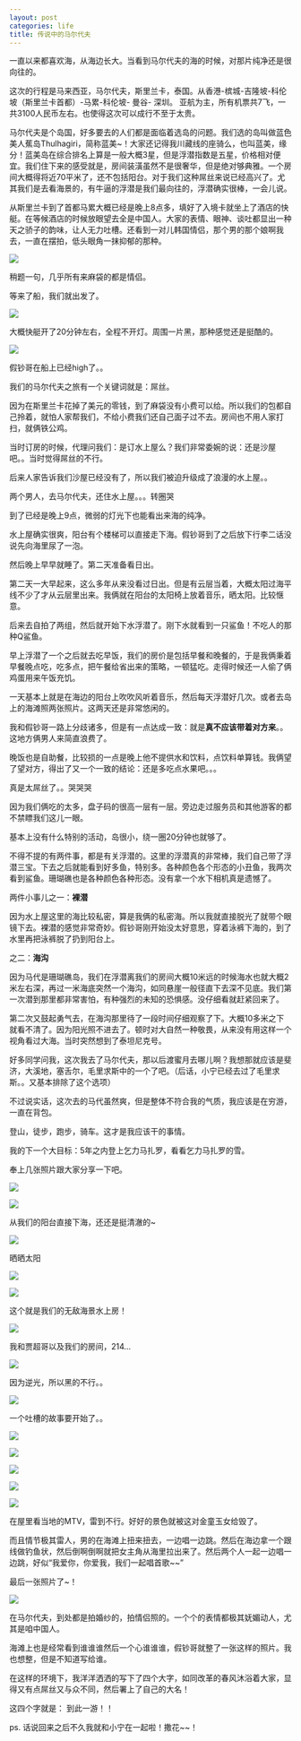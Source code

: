 ```yaml
---
layout: post
categories: life
title: 传说中的马尔代夫
---
```


一直以来都喜欢海，从海边长大。当看到马尔代夫的海的时候，对那片纯净还是很向往的。

这次的行程是马来西亚，马尔代夫，斯里兰卡，泰国。从香港-槟城-吉隆坡-科伦坡（斯里兰卡首都）-马累-科伦坡- 曼谷- 深圳。 亚航为主，所有机票共7飞，一共3100人民币左右。也使得这次可以成行不至于太贵。

马尔代夫是个岛国，好多要去的人们都是面临着选岛的问题。我们选的岛叫做蓝色美人蕉岛Thulhagiri，简称蓝美~！大家还记得我川藏线的座骑么，也叫蓝美，缘分！蓝美岛在综合排名上算是一般大概3星，但是浮潜指数是五星，价格相对便宜。我们住下来的感受就是，房间装潢虽然不是很奢华，但是绝对够典雅。一个房间大概得将近70平米了，还不包括阳台。对于我们这种屌丝来说已经高兴了。尤其我们是去看海景的，有牛逼的浮潜是我们最向往的，浮潜确实很棒，一会儿说。

从斯里兰卡到了首都马累大概已经是晚上8点多，填好了入境卡就坐上了酒店的快艇。在等候酒店的时候放眼望去全是中国人。大家的表情、眼神、谈吐都显出一种天之骄子的韵味，让人无力吐槽。还看到一对儿韩国情侣，那个男的那个娘啊我去，一直在摆拍，低头眼角一抹抑郁的那种。


![](/assets/images/happymadives/1.jpg)

稍题一句，几乎所有来麻袋的都是情侣。

等来了船，我们就出发了。

![](/assets/images/happymadives/2.jpg)

大概快艇开了20分钟左右，全程不开灯。周围一片黑，那种感觉还是挺酷的。

![](/assets/images/happymadives/8AgRr6m.jpg)

假钞哥在船上已经high了。。

我们的马尔代夫之旅有一个关键词就是：屌丝。

因为在斯里兰卡花掉了美元的零钱，到了麻袋没有小费可以给。所以我们的包都自己拎着，就怕人家帮我们，不给小费我们还自己面子过不去。房间也不用人家打扫，就俩铁公鸡。

当时订房的时候，代理问我们：是订水上屋么？我们非常委婉的说：还是沙屋吧。。当时觉得屌丝的不行。

后来人家告诉我们沙屋已经没有了，所以我们被迫升级成了浪漫的水上屋。。

两个男人，去马尔代夫，还住水上屋。。。转圈哭

到了已经是晚上9点，微弱的灯光下也能看出来海的纯净。

水上屋确实很爽，阳台有个楼梯可以直接走下海。假钞哥到了之后放下行李二话没说先向海里尿了一泡。

然后晚上早早就睡了。第二天准备看日出。

第二天一大早起来，这么多年从来没看过日出。但是有云层当着，大概太阳过海平线不少了才从云层里出来。我俩就在阳台的太阳椅上放着音乐，晒太阳。比较惬意。

后来去自拍了两组，然后就开始下水浮潜了。刚下水就看到一只鲨鱼！不吃人的那种Q鲨鱼。

早上浮潜了一个之后就去吃早饭，我们的房价是包括早餐和晚餐的，于是我俩秉着早餐晚点吃，吃多点，把午餐给省出来的策略，一顿猛吃。走得时候还一人偷了俩鸡蛋用来午饭充饥。

一天基本上就是在海边的阳台上吹吹风听着音乐，然后每天浮潜好几次。或者去岛上的海滩照两张照片。这两天还是非常悠闲的。

我和假钞哥一路上分歧诸多，但是有一点达成一致：就是**真不应该带着对方来**。。这地方俩男人来简直浪费了。

晚饭也是自助餐，比较损的一点是晚上他不提供水和饮料，点饮料单算钱。我俩望了望对方，得出了又一个一致的结论：还是多吃点水果吧。。。

真是太屌丝了。。哭哭哭

因为我们俩吃的太多，盘子码的很高一层有一层。旁边走过服务员和其他游客的都不禁瞟我们这儿一眼。

基本上没有什么特别的活动，岛很小，绕一圈20分钟也就够了。

不得不提的有两件事，都是有关浮潜的。这里的浮潜真的非常棒，我们自己带了浮潜三宝。下去之后就能看到好多鱼，特别多。各种颜色各个形态的小丑鱼，我两次看到鲨鱼。珊瑚礁也是各种颜色各种形态。没有拿一个水下相机真是遗憾了。

两件小事儿之一：**裸潜**

因为水上屋这里的海比较私密，算是我俩的私密海。所以我就直接脱光了就带个眼镜下去。裸潜的感觉非常奇妙。假钞哥刚开始没太好意思，穿着泳裤下海的，到了水里再把泳裤脱了扔到阳台上。

之二：**海沟**

因为马代是珊瑚礁岛，我们在浮潜离我们的房间大概10米远的时候海水也就大概2米左右深，再过一米海底突然一个海沟，如同悬崖一般径直下去深不见底。我们第一次潜到那里都非常害怕，有种强烈的未知的恐惧感。没仔细看就赶紧回来了。

第二次又鼓起勇气去，在海沟那里待了一段时间仔细观察了下。大概10多米之下就看不清了。因为阳光照不进去了。顿时对大自然一种敬畏，从来没有用这样一个视角看过大海。当时突然想到了泰坦尼克号。

 

好多同学问我，这次我去了马尔代夫，那以后渡蜜月去哪儿啊？我想那就应该是斐济，大溪地，塞舌尔，毛里求斯中的一个了吧。（后话，小宁已经去过了毛里求斯。。又基本排除了这个选项）

不过说实话，这次去的马代虽然爽，但是整体不符合我的气质，我应该是在穷游，一直在背包。

登山，徒步，跑步，骑车。这才是我应该干的事情。

我的下一个大目标：5年之内登上乞力马扎罗，看看乞力马扎罗的雪。

 

奉上几张照片跟大家分享一下吧。

![](/assets/images/happymadives/zW2ZKEh.jpg)

![](/assets/images/happymadives/oKi6r5D.jpg)

从我们的阳台直接下海，还还是挺清澈的~

![](/assets/images/happymadives/foR2GLA.jpg)

晒晒太阳

![](/assets/images/happymadives/tBGyU26.jpg)

![](/assets/images/happymadives/qFVZJCK.jpg)

这个就是我们的无敌海景水上房！

![](/assets/images/happymadives/dZYGWA5.jpg)

我和贾超哥以及我们的房间，214...

![](/assets/images/happymadives/tJ1gbFY.jpg)

因为逆光，所以黑的不行。。

![](/assets/images/happymadives/ofXCl5S.jpg)

一个吐槽的故事要开始了。。

![](/assets/images/happymadives/un5Ym0B.jpg)

![](/assets/images/happymadives/HeYBT9D.jpg)

![](/assets/images/happymadives/Udj09Hd.jpg)

![](/assets/images/happymadives/6jzLulB.jpg)

![](/assets/images/happymadives/GlUlkeN.jpg)

在屋里看当地的MTV，雷到不行。好好的景色就被这对金童玉女给毁了。

而且情节极其雷人，男的在海滩上扭来扭去，一边唱一边跳。然后在海边拿一个跟线做钓鱼状，然后倒啊倒啊就把女主角从海里拉出来了。然后两个人一起一边唱一边跳，好似“我爱你，你爱我，我们一起唱首歌~~”



最后一张照片了~！

![](/assets/images/happymadives/uvIdEVY.jpg)

在马尔代夫，到处都是拍婚纱的，拍情侣照的。一个个的表情都极其妩媚动人，尤其是咱中国人。

海滩上也是经常看到谁谁谁然后一个心谁谁谁，假钞哥就整了一张这样的照片。我也想整，但是不知道写给谁。

在这样的环境下，我洋洋洒洒的写下了四个大字，如同改革的春风沐浴着大家，显得又有点屌丝又与众不同，然后署上了自己的大名！

这四个字就是： 到此一游！！


ps. 话说回来之后不久我就和小宁在一起啦！撒花~~！